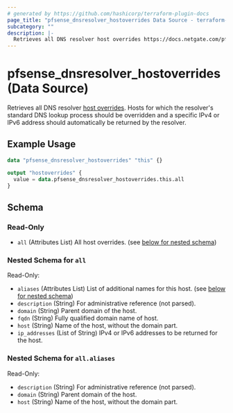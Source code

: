 ```yaml
---
# generated by https://github.com/hashicorp/terraform-plugin-docs
page_title: "pfsense_dnsresolver_hostoverrides Data Source - terraform-provider-pfsense"
subcategory: ""
description: |-
  Retrieves all DNS resolver host overrides https://docs.netgate.com/pfsense/en/latest/services/dns/resolver-host-overrides.html. Hosts for which the resolver's standard DNS lookup process should be overridden and a specific IPv4 or IPv6 address should automatically be returned by the resolver.
---
```


# pfsense_dnsresolver_hostoverrides (Data Source)

Retrieves all DNS resolver [host overrides](https://docs.netgate.com/pfsense/en/latest/services/dns/resolver-host-overrides.html). Hosts for which the resolver's standard DNS lookup process should be overridden and a specific IPv4 or IPv6 address should automatically be returned by the resolver.

## Example Usage

```terraform
data "pfsense_dnsresolver_hostoverrides" "this" {}

output "hostoverrides" {
  value = data.pfsense_dnsresolver_hostoverrides.this.all
}
```

<!-- schema generated by tfplugindocs -->
## Schema

### Read-Only

- `all` (Attributes List) All host overrides. (see [below for nested schema](#nestedatt--all))

<a id="nestedatt--all"></a>
### Nested Schema for `all`

Read-Only:

- `aliases` (Attributes List) List of additional names for this host. (see [below for nested schema](#nestedatt--all--aliases))
- `description` (String) For administrative reference (not parsed).
- `domain` (String) Parent domain of the host.
- `fqdn` (String) Fully qualified domain name of host.
- `host` (String) Name of the host, without the domain part.
- `ip_addresses` (List of String) IPv4 or IPv6 addresses to be returned for the host.

<a id="nestedatt--all--aliases"></a>
### Nested Schema for `all.aliases`

Read-Only:

- `description` (String) For administrative reference (not parsed).
- `domain` (String) Parent domain of the host.
- `host` (String) Name of the host, without the domain part.
